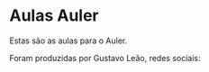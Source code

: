 # Aulas Auler
Estas são as aulas para o Auler.

Foram produzidas por Gustavo Leão, redes sociais:




